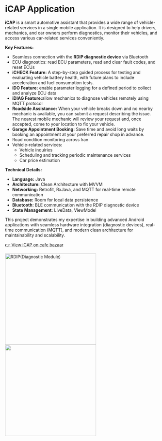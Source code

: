 <h1>iCAP Application</h1>
<p>
  <strong>iCAP</strong> is a smart automotive assistant that provides a wide range of vehicle-related services in a single mobile application. 
  It is designed to help drivers, mechanics, and car owners perform diagnostics, monitor their vehicles, and access various car-related services conveniently.
</p>

<p><strong>Key Features:</strong></p>
<ul>
  <li>Seamless connection with the <strong>RDIP diagnostic device</strong> via Bluetooth</li>
  <li>ECU diagnostics: read ECU parameters, read and clear fault codes, and reset ECUs</li>
  <li><strong>iCHECK Feature:</strong> A step-by-step guided process for testing and evaluating vehicle battery health, with future plans to include acceleration and fuel consumption tests.</li>
  <li><strong>iDO Feature:</strong> enable parameter logging for a defined period to collect and analyze ECU data</li>
  <li><strong>iDIAG Feature:</strong>allow mechanics to diagnose vehicles remotely using MQTT protocol</li>
  <li><strong>Roadside Assistance:</strong> When your vehicle breaks down and no nearby mechanic is available, you can submit a request describing the issue. The nearest mobile mechanic will review your request and, once accepted, come to your location to fix your vehicle.</li>
  <li><strong>Garage Appointment Booking:</strong> Save time and avoid long waits by booking an appointment at your preferred repair shop in advance.</li>
  <li>Road condition monitoring across Iran</li>
  <li>Vehicle-related services: 
    <ul>
      <li>Vehicle inquiries</li>
      <li>Scheduling and tracking periodic maintenance services</li>
      <li>Car price estimation</li>
    </ul>
  </li>
</ul>

<p><strong>Technical Details:</strong></p>
<ul>
  <li><strong>Language:</strong> Java </li>
  <li><strong>Architecture:</strong> Clean Architecture with MVVM</li>
  <li><strong>Networking:</strong> Retrofit, RxJava, and MQTT for real-time remote communication</li>
  <li><strong>Database:</strong> Room for local data persistence</li>
  <li><strong>Bluetooth:</strong> BLE communication with the RDIP diagnostic device</li>
  <li><strong>State Management:</strong> LiveData, ViewModel</li>
</ul>

<p>
  This project demonstrates my expertise in building advanced Android applications with seamless hardware integration (diagnostic devices), 
  real-time communication (MQTT), and modern clean architecture for maintainability and scalability.
</p>

<p>
  <a href="https://cafebazaar.ir/app/com.r_icap.client" target="_blank">
    👉 View iCAP on cafe bazaar
  </a>
  </p>
<p>
  <img src="https://github.com/user-attachments/assets/6f7f3c4b-e179-4e31-9e96-76bbdc727960" width="300"  title="RDIP(Diagnostic Module)"
  alt="RDIP(Diagnostic Module)"/>
  <br/>
  <img src="https://github.com/user-attachments/assets/56d2af6a-c49b-4cf6-af28-9a72fc5e83e3" width="300"/>
  </p>
